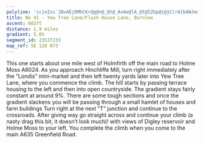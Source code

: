 ```yaml
---
polyline: 'ic|eIzs`JBvAEjDMhCKr@g@n@_@t@_AvAe@lA_@t@IZGp@i@jC[rA[bAWJe@BMHEDKXUXm@hA]`AOt@GbAClA@~CDd@Nt@DdAIt@q@nAUx@SzAM|A?^@`@LlAT|DJhAB|@Gv@Qp@Mp@AXBdATdAVz@b@~@l@`A\p@`@hAb@|CA\MVk@|AE\Qt@A`@BjCDx@XtA\|BDp@AZQfA_@nAm@bCKPc@p@{@|@W`@CJIx@?nAGn@K`@Wl@o@pAYnAYrBm@dFUrAQzAgBzKKj@Wn@y@|ASh@G\[hDSjDGrDBvBK\eC|@UDuAb@'
title: No 41 - Yew Tree Lane/Flush House Lane, Burnlee
ascent: 602ft
distance: 1.9 miles
gradient: 5.6%
segment_id: 23537233
map_ref: SE 128 073
---
```

This one starts about one mile west of Holmfirth off the main road to Holme Moss A6024.
As you approach Hinchliffe Mill, turn right immediately after the “Londis” mini-market and
then left twenty yards later into Yew Tree Lane, where you commence the climb. The hill
starts by passing terrace housing to the left and then into open countryside. The gradient
stays fairly constant at around 9%. There are some tough sections and once the gradient
slackens you will be passing through a small hamlet of houses and farm buildings Turn right
at the next “T” junction and continue to the crossroads. After giving way go straight across
and continue your climb (a nasty drag this bit, it doesn’t look much)! with views of Digley
reservoir and Holme Moss to your left. You complete the climb when you come to the main
A635 Greenfield Road.


